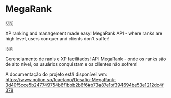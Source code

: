 # MegaRank
🇺🇸

XP ranking and management made easy! MegaRank API - where ranks are high level, users conquer and clients don't suffer!

🇧🇷

Gerenciamento de ranls e XP facilitados! API MegaRank - onde os ranks são de alto nível, os usuários conquistam e os clientes não sofrem!

A documentação do projeto está disponível wm:
https://www.notion.so/fcaetano/Desafio-MegaRank-3d40f5cce5b247749754b6f1bbb2b6f6#b73a87e1bf394694be53e1212dc4f378
